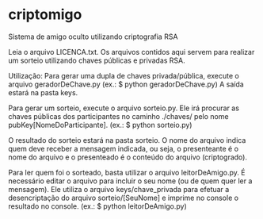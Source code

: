 # criptomigo
Sistema de amigo oculto utilizando criptografia RSA

Leia o arquivo LICENCA.txt.
Os arquivos contidos aqui servem para realizar um sorteio utilizando chaves públicas e privadas RSA.

Utilização:
Para gerar uma dupla de chaves privada/pública, execute o arquivo geradorDeChave.py
(ex.: $ python geradorDeChave.py)
A saída estará na pasta keys.

Para gerar um sorteio, execute o arquivo sorteio.py. Ele irá procurar as chaves públicas
dos participantes no caminho ./chaves/ pelo nome pubKey[NomeDoParticipante].
(ex.: $ python sorteio.py)

O resultado do sorteio estará na pasta sorteio. O nome do arquivo indica quem deve
receber a mensagem indicada, ou seja, o presenteante é o nome do arquivo e o presenteado
é o conteúdo do arquivo (criptogrado).

Para ler quem foi o sorteado, basta utilizar o arquivo leitorDeAmigo.py. É necessário
editar o arquivo para incluir o seu nome (ou de quem quer ler a mensagem). Ele utiliza
o arquivo keys/chave_privada para efetuar a desencriptação do arquivo sorteio/[SeuNome]
e imprime no console o resultado no console.
(ex.: $ python leitorDeAmigo.py)
